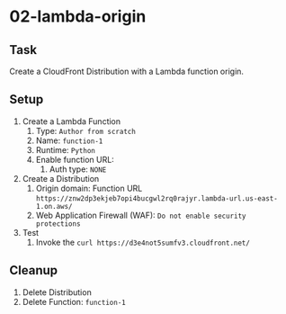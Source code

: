 # 02-lambda-origin

## Task

Create a CloudFront Distribution with a Lambda function origin.

## Setup

1. Create a Lambda Function
    1. Type: `Author from scratch`
    2. Name: `function-1`
    3. Runtime: `Python`
    4. Enable function URL:
        1. Auth type: `NONE`
2. Create a Distribution
    1. Origin domain: Function URL `https://znw2dp3ekjeb7opi4bucgwl2rq0rajyr.lambda-url.us-east-1.on.aws/`
    2. Web Application Firewall (WAF): `Do not enable security protections`
3. Test
    1. Invoke the `curl https://d3e4not5sumfv3.cloudfront.net/`

## Cleanup

1. Delete Distribution
2. Delete Function: `function-1`
